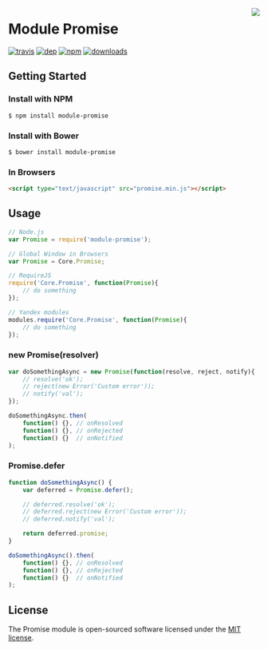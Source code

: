 <a href="http://promises-aplus.github.com/promises-spec"><img src="http://promises-aplus.github.com/promises-spec/assets/logo-small.png" align="right"></a>

# Module Promise
[![travis][travis-image]][travis-url]
[![dep][dep-image]][dep-url]
[![npm][npm-image]][npm-url]
[![downloads][downloads-image]][downloads-url]

[travis-image]: https://img.shields.io/travis/stenin-nikita/module-promise.svg?style=flat
[travis-url]: https://travis-ci.org/stenin-nikita/module-promise
[dep-image]: https://img.shields.io/david/stenin-nikita/module-promise.svg?style=flat
[dep-url]: https://david-dm.org/stenin-nikita/module-promise
[npm-image]: https://img.shields.io/npm/v/module-promise.svg?style=flat
[npm-url]: https://npmjs.org/package/module-promise
[downloads-image]: https://img.shields.io/npm/dm/module-promise.svg?style=flat
[downloads-url]: https://npmjs.org/package/module-promise

Getting Started
---
### Install with NPM
    $ npm install module-promise
### Install with Bower
    $ bower install module-promise
### In Browsers
```html
<script type="text/javascript" src="promise.min.js"></script>
```
Usage
---
```js
// Node.js
var Promise = require('module-promise');

// Global Window in Browsers
var Promise = Core.Promise;

// RequireJS
require('Core.Promise', function(Promise){
    // do something
});

// Yandex modules
modules.require('Core.Promise', function(Promise){
    // do something
});
```
### new Promise(resolver)
```js
var doSomethingAsync = new Promise(function(resolve, reject, notify){
    // resolve('ok');
    // reject(new Error('Custom error'));
    // notify('val');
});

doSomethingAsync.then(
    function() {}, // onResolved
    function() {}, // onRejected
    function() {}  // onNotified
);
```
### Promise.defer
```js
function doSomethingAsync() {
    var deferred = Promise.defer();

    // deferred.resolve('ok');
    // deferred.reject(new Error('Custom error'));
    // deferred.notify('val');

    return deferred.promise;
}

doSomethingAsync().then(
    function() {}, // onResolved
    function() {}, // onRejected
    function() {}  // onNotified
);
```

License
---
The Promise module is open-sourced software licensed under the [MIT license](http://opensource.org/licenses/MIT).
